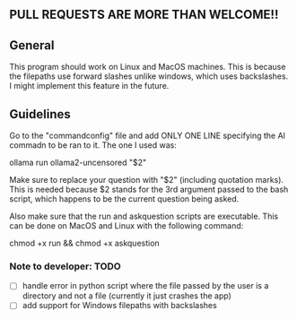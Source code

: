 

## PULL REQUESTS ARE MORE THAN WELCOME!!

## General
This program should work on Linux and MacOS machines.
This is because the filepaths use forward slashes unlike windows, which uses backslashes. 
I might implement this feature in the future.

## Guidelines
Go to the "commandconfig" file and add ONLY ONE LINE specifying the AI commadn to be ran to it.
The one I used was:

ollama run ollama2-uncensored "$2"

Make sure to replace your question with "$2" (including quotation marks). This is needed because $2 stands for the 3rd argument passed to the bash script, which happens to be the current question being asked.

Also make sure that the run and askquestion scripts are executable. This can be done on MacOS and Linux with the following command:

chmod +x run && chmod +x askquestion

### Note to developer: TODO
- [ ] handle error in python script where the file passed by the user is a directory and not a file (currently it just crashes the app)
- [ ] add support for Windows filepaths with backslashes
